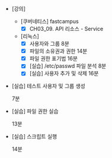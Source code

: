 - [강의]
	- [쿠버네티스] fastcampus
		- [x] CH03_09. API 리소스 - Service
	- [리눅스]
		- [x] 사용자와 그룹 8분
		- [x] 파일의 소유권과 권한 14분
		- [x] 파일 권한 표기법 16분
		- [x] [실습] /etc/passwd 파일 분석 8분
		- [x] [실습] 사용자 추가 및 삭제 16분
    
-   [실습] 테스트 사용자 및 그룹 생성
    
    7분
    
-   [실습] 파일 권한 실습
    
    13분
    
-   [실습] 스크립트 실행
    
    14분
<!--stackedit_data:
eyJoaXN0b3J5IjpbLTE2MjY3OTcyMjIsLTEyMzA0ODkzNDIsLT
k2MjUzMTUyN119
-->